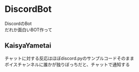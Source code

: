# DiscordBot
DiscordのBot  
だれか面白いBOT作って
## KaisyaYametai
チャットに対する反応はほぼdiscord.pyのサンプルコードそのまま  
ボイスチャンネルに誰かが独りぼっちだと、チャットで通知する
